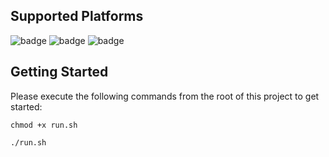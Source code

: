 ## Supported Platforms
![badge][badge-android] ![badge][badge-ios] ![badge][badge-js]

## Getting Started

Please execute the following commands from the root of this project to get started:

```shell
chmod +x run.sh
```

```shell
./run.sh
```

[badge-android]: http://img.shields.io/badge/-android-6EDB8D.svg?style=flat
[badge-js]: http://img.shields.io/badge/-js-F8DB5D.svg?style=flat
[badge-ios]: http://img.shields.io/badge/-ios-CDCDCD.svg?style=flat
